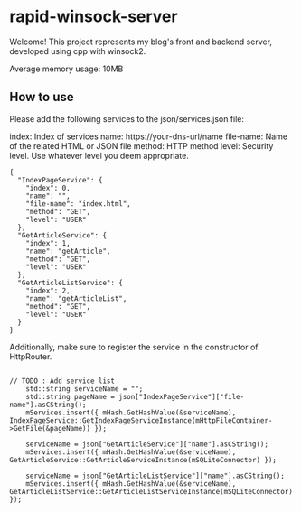 # rapid-winsock-server

Welcome! This project represents my blog's front and backend server,
developed using cpp with winsock2.

Average memory usage: 10MB

## How to use

Please add the following services to the json/services.json file:

index: Index of services
name: https://your-dns-url/name
file-name: Name of the related HTML or JSON file
method: HTTP method
level: Security level. Use whatever level you deem appropriate.

```
{
  "IndexPageService": {
    "index": 0,
    "name": "",
    "file-name": "index.html",
    "method": "GET",
    "level": "USER"
  },
  "GetArticleService": {
    "index": 1,
    "name": "getArticle",
    "method": "GET",
    "level": "USER"
  },
  "GetArticleListService": {
    "index": 2,
    "name": "getArticleList",
    "method": "GET",
    "level": "USER"
  }
}
```

Additionally, make sure to register the service in the constructor of HttpRouter.

```

// TODO : Add service list
	std::string serviceName = "";
	std::string pageName = json["IndexPageService"]["file-name"].asCString();
	mServices.insert({ mHash.GetHashValue(&serviceName), IndexPageService::GetIndexPageServiceInstance(mHttpFileContainer->GetFile(&pageName)) });

	serviceName = json["GetArticleService"]["name"].asCString();
	mServices.insert({ mHash.GetHashValue(&serviceName), GetArticleService::GetArticleServiceInstance(mSQLiteConnector) });

	serviceName = json["GetArticleListService"]["name"].asCString();
	mServices.insert({ mHash.GetHashValue(&serviceName), GetArticleListService::GetArticleListServiceInstance(mSQLiteConnector) });

```


